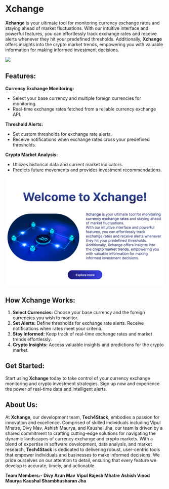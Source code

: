 # Xchange

**Xchange** is your ultimate tool for monitoring currency exchange rates and staying ahead of market fluctuations. With our intuitive interface and powerful features, you can effortlessly track exchange rates and receive alerts whenever they hit your predefined thresholds. Additionally, **Xchange** offers insights into the crypto market trends, empowering you with valuable information for making informed investment decisions.

<img src="Xchange.mp4">

## Features:

**Currency Exchange Monitoring:**

- Select your base currency and multiple foreign currencies for monitoring.
- Real-time exchange rates fetched from a reliable currency exchange API.

**Threshold Alerts:**

- Set custom thresholds for exchange rate alerts.
- Receive notifications when exchange rates cross your predefined thresholds.

**Crypto Market Analysis:**

- Utilizes historical data and current market indicators.
- Predicts future movements and provides investment recommendations.

<img src="Xchangehomepage.png">

## How Xchange Works:

1. **Select Currencies:** Choose your base currency and the foreign currencies you wish to monitor.
2. **Set Alerts:** Define thresholds for exchange rate alerts. Receive notifications when rates meet your criteria.
3. **Stay Informed:** Keep track of real-time exchange rates and market trends effortlessly.
4. **Crypto Insights:** Access valuable insights and predictions for the crypto market.

## Get Started:

Start using **Xchange** today to take control of your currency exchange monitoring and crypto investment strategies. Sign up now and experience the power of real-time data and intelligent alerts.

## About Us:

At **Xchange**, our development team, **Tech4Stack**, embodies a passion for innovation and excellence. Comprised of skilled individuals including Vipul Mhatre, Divy Mav, Ashish Maurya, and Kaushal Jha, our team is driven by a shared commitment to crafting cutting-edge solutions for navigating the dynamic landscapes of currency exchange and crypto markets. With a blend of expertise in software development, data analysis, and market research, **Tech4Stack** is dedicated to delivering robust, user-centric tools that empower individuals and businesses to make informed decisions. We pride ourselves on our attention to detail, ensuring that every feature we develop is accurate, timely, and actionable.

**Team Members:-**
**Divy Arun Mav**
**Vipul Rajesh Mhatre**
**Ashish Vinod Maurya**
**Kaushal Shambhusharan Jha**
